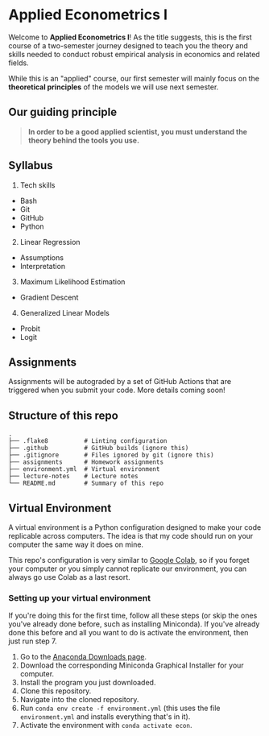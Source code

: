 # Applied Econometrics I
Welcome to **Applied Econometrics I**! As the title suggests, this is the first course
of a two-semester journey designed to teach you the theory and skills needed to conduct
robust empirical analysis in economics and related fields.

While this is an "applied" course, our first semester will mainly focus on the
**theoretical principles** of the models we will use next semester.

## Our guiding principle
> **In order to be a good applied scientist, you must understand the theory behind the
> tools you use.**

## Syllabus
1. Tech skills
  - Bash
  - Git
  - GitHub
  - Python
2. Linear Regression
  - Assumptions
  - Interpretation
3. Maximum Likelihood Estimation
  - Gradient Descent
4. Generalized Linear Models
  - Probit
  - Logit

## Assignments
Assignments will be autograded by a set of GitHub Actions that are triggered when
you submit your code. More details coming soon!

## Structure of this repo
```
.
├── .flake8          # Linting configuration
├── .github          # GitHub builds (ignore this)
├── .gitignore       # Files ignored by git (ignore this)
├── assignments      # Homework assignments
├── environment.yml  # Virtual environment
├── lecture-notes    # Lecture notes
└── README.md        # Summary of this repo
```

## Virtual Environment
A virtual environment is a Python configuration designed to make your code replicable
across computers. The idea is that my code should run on your computer the same way it
does on mine.

This repo's configuration is very similar to
[Google Colab](https://colab.research.google.com), so if you forget your computer or you
simply cannot replicate our environment, you can always go use Colab as a last resort.

### Setting up your virtual environment
If you're doing this for the first time, follow all these steps (or skip the ones you've
already done before, such as installing Miniconda). If you've already done this before
and all you want to do is activate the environment, then just run step 7.

1. Go to the [Anaconda Downloads page](https://www.anaconda.com/download/success).
2. Download the corresponding Miniconda Graphical Installer for your computer.
3. Install the program you just downloaded.
4. Clone this repository.
5. Navigate into the cloned repository.
6. Run `conda env create -f environment.yml` (this uses the file `environment.yml` and
installs everything that's in it).
7. Activate the environment with `conda activate econ`.
